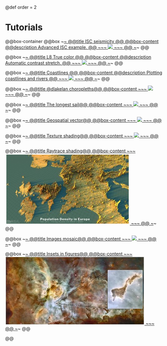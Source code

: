 @def order = 2

# Tutorials

@@box-container
  @@box
    ~~~<a class="boxlink" href="ISC/isc.jl">~~~
    @@title ISC seismicity @@
    @@box-content
      @@description
      Advanced ISC example.
      @@
      ~~~
      <img src="/tutorials/ISC/japan_quakes.png">
      ~~~
    @@
    ~~~</a>~~~
  @@

  @@box
    ~~~<a class="boxlink" href="Landsat8/histogram_stretch/">~~~
    @@title L8 True color @@
    @@box-content
      @@description
      Automatic contrast stretch.
      @@
      ~~~
      <img src="/tutorials/Landsat8/tille.jpg">
      ~~~
    @@
    ~~~</a>~~~
  @@

  @@box
    ~~~<a class="boxlink" href="coast/">~~~
    @@title Coastlines @@
    @@box-content
      @@description
      Plotting coastlines and rivers
      @@
      ~~~
      <img src="/tutorials/coast/tilelogo.png">
      ~~~
    @@
    ~~~</a>~~~
  @@

  @@box
    ~~~<a class="boxlink" href="dlakelan/GMTMaps/">~~~
    @@title @dlakelan choropleths@@
    @@box-content
      ~~~
      <img src="/tutorials/dlakelan/tilelogo.png">
      ~~~
    @@
    ~~~</a>~~~
  @@

  @@box
    ~~~<a class="boxlink" href="longest_sail/longestsail/">~~~
    @@title The longest sail@@
    @@box-content
      ~~~
      <img src="/tutorials/longest_sail/tilelogo.png">
      ~~~
    @@
    ~~~</a>~~~
  @@

  @@box
    ~~~<a class="boxlink" href="vector_shp/vector_shp/">~~~
    @@title Geospatial vector@@
    @@box-content
      ~~~
      <img src="/tutorials/vector_shp/tilelogo.png">
      ~~~
    @@
    ~~~</a>~~~
  @@

  @@box
    ~~~<a class="boxlink" href="texture_shading/texture/">~~~
    @@title Texture shading@@
    @@box-content
      ~~~
      <img src="/tutorials/texture_shading/tilelogo.png">
      ~~~
    @@
    ~~~</a>~~~
  @@

  @@box
    ~~~<a class="boxlink" href="blender_shading/blender_rt/">~~~
    @@title Raytrace shading@@
    @@box-content
      ~~~
      <img src="/tutorials/blender_shading/tilelogo.jpg">
      ~~~
    @@
    ~~~</a>~~~
  @@

  @@box
    ~~~<a class="boxlink" href="mosaics/mosaics/">~~~
    @@title Images mosaic@@
    @@box-content
      ~~~
      <img src="/tutorials/mosaics/tilelogo.jpg">
      ~~~
    @@
    ~~~</a>~~~
  @@

  @@box
    ~~~<a class="boxlink" href="insets/insets/">~~~
    @@title Insets in figures@@
    @@box-content
      ~~~
      <img src="/tutorials/insets/tilelogo.jpg">
      ~~~
    @@
    ~~~</a>~~~
  @@

@@
